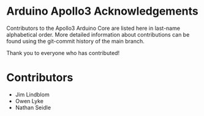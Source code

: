 Arduino Apollo3 Acknowledgements
================================
Contributors to the Apollo3 Arduino Core are listed here in last-name alphabetical order. More detailed information about contributions can be found using the git-commit history of the main branch.

Thank you to everyone who has contributed!

Contributors
============
* Jim Lindblom
* Owen Lyke
* Nathan Seidle
